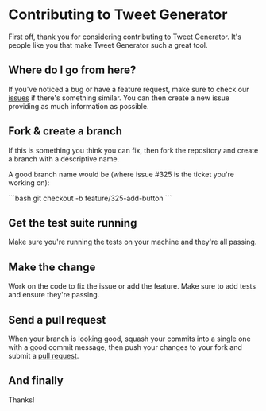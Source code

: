 # Contributing to Tweet Generator

First off, thank you for considering contributing to Tweet Generator. It's people like you that make Tweet Generator such a great tool.

## Where do I go from here?

If you've noticed a bug or have a feature request, make sure to check our [issues](https://github.com/vox-hunter/AI-Tweet-Generator/issues) if there's something similar. You can then create a new issue providing as much information as possible.

## Fork & create a branch

If this is something you think you can fix, then fork the repository and create a branch with a descriptive name.

A good branch name would be (where issue #325 is the ticket you're working on):

\```bash
git checkout -b feature/325-add-button
\```

## Get the test suite running

Make sure you're running the tests on your machine and they're all passing.

## Make the change

Work on the code to fix the issue or add the feature. Make sure to add tests and ensure they're passing.

## Send a pull request

When your branch is looking good, squash your commits into a single one with a good commit message, then push your changes to your fork and submit a [pull request](https://github.com/vox-hunter/AI-Tweet-Generator/pulls).

## And finally

Thanks!